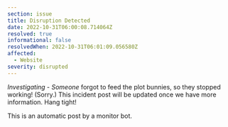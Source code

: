 ```yaml
---
section: issue
title: Disruption Detected
date: 2022-10-31T06:00:08.714064Z
resolved: true
informational: false
resolvedWhen: 2022-10-31T06:01:09.056580Z
affected:
  - Website
severity: disrupted
---
```

*Investigating* - _Someone_ forgot to feed the plot bunnies, so they stopped working! (Sorry.) This incident post will be updated once we have more information. Hang tight!

This is an automatic post by a monitor bot.
        